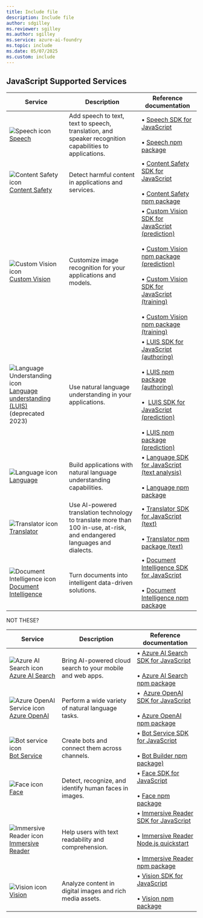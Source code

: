 ```yaml
---
title: Include file
description: Include file
author: sdgilley
ms.reviewer: sgilley
ms.author: sgilley
ms.service: azure-ai-foundry
ms.topic: include
ms.date: 05/07/2025
ms.custom: include
---
```


## JavaScript Supported Services

| Service | Description | Reference documentation |
| --- | --- | --- |
| ![Speech icon](~/reusable-content/ce-skilling/azure/media/ai-services/speech.svg) [Speech](../../../ai-services/speech-service/index.yml) | Add speech to text, text to speech, translation, and speaker recognition capabilities to applications. | &bullet;&NonBreakingSpace;[Speech SDK for JavaScript](/javascript/api/microsoft-cognitiveservices-speech-sdk/?view=azure-node-latest&branch=main&preserve-view=true) <br><br>&bullet;&NonBreakingSpace;[Speech npm package](https://www.npmjs.com/package/microsoft-cognitiveservices-speech-sdk)|
| ![Content Safety icon](~/reusable-content/ce-skilling/azure/media/ai-services/content-safety.svg) [Content Safety](../../../ai-services/content-safety/index.yml) | Detect harmful content in applications and services.| &bullet;&NonBreakingSpace;[Content Safety SDK for JavaScript](/javascript/api/%40azure-rest/ai-content-safety/?view=azure-node-latest&preserve-view=true)<br><br>&bullet;&NonBreakingSpace;[Content Safety npm package](https://www.npmjs.com/package/@azure-rest/ai-content-safety/v/1.0.0-beta.1) |
| ![Custom Vision icon](~/reusable-content/ce-skilling/azure/media/ai-services/custom-vision.svg) [Custom Vision](../../../ai-services/custom-vision-service/index.yml) | Customize image recognition for your applications and models. |&bullet;&NonBreakingSpace;[Custom Vision SDK for JavaScript (prediction)](/javascript/api/%40azure/cognitiveservices-customvision-prediction/?view=azure-node-latest&preserve-view=true) <br><br>&bullet;&NonBreakingSpace;[Custom Vision npm package (prediction)](https://www.npmjs.com/package/@azure/cognitiveservices-customvision-prediction) <br><br>&bullet;&NonBreakingSpace;[Custom Vision SDK for JavaScript (training)](/javascript/api/%40azure/cognitiveservices-customvision-training/?view=azure-node-latest&preserve-view=true)<br><br>&bullet;&NonBreakingSpace;[Custom Vision npm package (training)](https://www.npmjs.com/package/@azure/cognitiveservices-customvision-training)  |
| ![Language Understanding icon](~/reusable-content/ce-skilling/azure/media/ai-services/luis.svg) [Language understanding (LUIS)](../../../ai-services/luis/index.yml)<br>(deprecated 2023)  | Use natural language understanding in your applications. | &bullet;&NonBreakingSpace;[LUIS SDK for JavaScript (authoring)](/javascript/api/%40azure/cognitiveservices-luis-authoring/?view=azure-node-latest&preserve-view=true) <br><br>&bullet;&NonBreakingSpace;[LUIS npm package (authoring)](https://www.npmjs.com/package/@azure/cognitiveservices-luis-authoring)<br><br>&bullet;&NonBreakingSpace; [LUIS SDK for JavaScript (prediction)](/javascript/api/%40azure/cognitiveservices-luis-runtime/?view=azure-node-latest&preserve-view=true)<br><br>&bullet;&NonBreakingSpace;[LUIS npm package (prediction)](https://www.npmjs.com/package/@azure/cognitiveservices-luis-runtime) |
| ![Language icon](~/reusable-content/ce-skilling/azure/media/ai-services/language.svg) [Language](../../../ai-services/language-service/index.yml) | Build applications with natural language understanding capabilities. | &bullet;&NonBreakingSpace;[Language SDK for JavaScript (text analysis)](/javascript/api/overview/azure/ai-language-text-readme?view=azure-node-latest&preserve-view=true) <br><br>&bullet;&NonBreakingSpace;[Language npm package](https://www.npmjs.com/package/@azure/ai-language-text) |
| ![Translator icon](~/reusable-content/ce-skilling/azure/media/ai-services/translator.svg) [Translator](../../../ai-services/translator/index.yml) |   Use AI-powered translation technology to translate more than 100 in-use, at-risk, and endangered languages and dialects. | &bullet;&NonBreakingSpace;[Translator SDK for JavaScript (text)](/javascript/api/overview/azure/text-translation?view=azure-node-preview&preserve-view=true) <br><br>&bullet;&NonBreakingSpace;[Translator npm package (text)](https://www.npmjs.com/package/@azure-rest/ai-translation-text/v/1.0.0-beta.1) |
| ![Document Intelligence icon](~/reusable-content/ce-skilling/azure/media/ai-services/document-intelligence.svg) [Document Intelligence](../../../ai-services/document-intelligence/index.yml) | Turn documents into intelligent data-driven solutions. | &bullet;&NonBreakingSpace;[Document Intelligence SDK for JavaScript](/javascript/api/overview/azure/ai-document-intelligence-rest-readme?view=azure-node-preview&preserve-view=true) <br><br>&bullet;&NonBreakingSpace;[Document Intelligence npm package](https://www.npmjs.com/package/@azure-rest/ai-document-intelligence/v/1.0.0-beta.1)  |

NOT THESE?

| Service | Description | Reference documentation |
| --- | --- | --- |
| ![Azure AI Search icon](~/reusable-content/ce-skilling/azure/media/ai-services/search.svg) [Azure AI Search](/azure/search/) | Bring AI-powered cloud search to your mobile and web apps. | &bullet;&NonBreakingSpace;[Azure AI Search SDK for JavaScript](/javascript/api/overview/azure/search-documents-readme?view=azure-node-latest&preserve-view=true) <br><br>&bullet;&NonBreakingSpace;[Azure AI Search npm package](https://www.npmjs.com/package/@azure/search-documents/v/12.0.0?activeTab=readme)  |
| ![Azure OpenAI Service icon](~/reusable-content/ce-skilling/azure/media/ai-services/azure-openai.svg) [Azure OpenAI](../../../ai-services/openai/index.yml) | Perform a wide variety of natural language tasks. |  &bullet;&NonBreakingSpace; [Azure OpenAI SDK for JavaScript](/javascript/api/overview/azure/openai?view=azure-node-latest&preserve-view=true)<br><br>&bullet;&NonBreakingSpace;[Azure OpenAI npm package](https://www.npmjs.com/package/@azure/openai/v/1.0.0-beta.11) |
| ![Bot service icon](~/reusable-content/ce-skilling/azure/media/ai-services/bot-services.svg) [Bot Service](/composer/) | Create bots and connect them across channels. | &bullet;&NonBreakingSpace;[Bot Service SDK for JavaScript](https://github.com/Microsoft/botbuilder-js?tab=readme-ov-file)<br><br>&bullet;&NonBreakingSpace;[Bot Builder npm package)](https://github.com/Microsoft/botbuilder-js#packages)  |
| ![Face icon](~/reusable-content/ce-skilling/azure/media/ai-services/face.svg) [Face](../../../ai-services/computer-vision/overview-identity.md) | Detect, recognize, and identify human faces in images. | &bullet;&NonBreakingSpace;[Face SDK for JavaScript](/javascript/api/overview/azure/cognitiveservices-face-readme?view=azure-node-latest&branch=main&preserve-view=true) <br><br>&bullet;&NonBreakingSpace;[Face npm package](https://www.npmjs.com/package/@azure/cognitiveservices-face)  |
| ![Immersive Reader icon](~/reusable-content/ce-skilling/azure/media/ai-services/immersive-reader.svg) [Immersive Reader](../../../ai-services/immersive-reader/index.yml) | Help users with text readability and comprehension. | &bullet;&NonBreakingSpace;[Immersive Reader SDK for JavaScript](../../../ai-services/immersive-reader/reference.md?branch=main) <br><br>&bullet;&NonBreakingSpace;[Immersive Reader Node.js quickstart](../../../ai-services/immersive-reader/quickstarts/client-libraries.md?pivots=programming-language-nodejs)<br><br>&bullet;&NonBreakingSpace;[Immersive Reader npm package](https://www.npmjs.com/package/@microsoft/immersive-reader-sdk) |
| ![Vision icon](~/reusable-content/ce-skilling/azure/media/ai-services/vision.svg) [Vision](../../../ai-services/computer-vision/index.yml) | Analyze content in digital images and rich media assets.|&bullet;&NonBreakingSpace;[Vision SDK for JavaScript](/javascript/api/overview/azure/ai-vision-image-analysis-rest-readme?view=azure-node-preview&preserve-view=true) <br><br>&bullet;&NonBreakingSpace;[Vision npm package](https://www.npmjs.com/package/@azure-rest/ai-vision-image-analysis/v/1.0.0-beta.2) |

